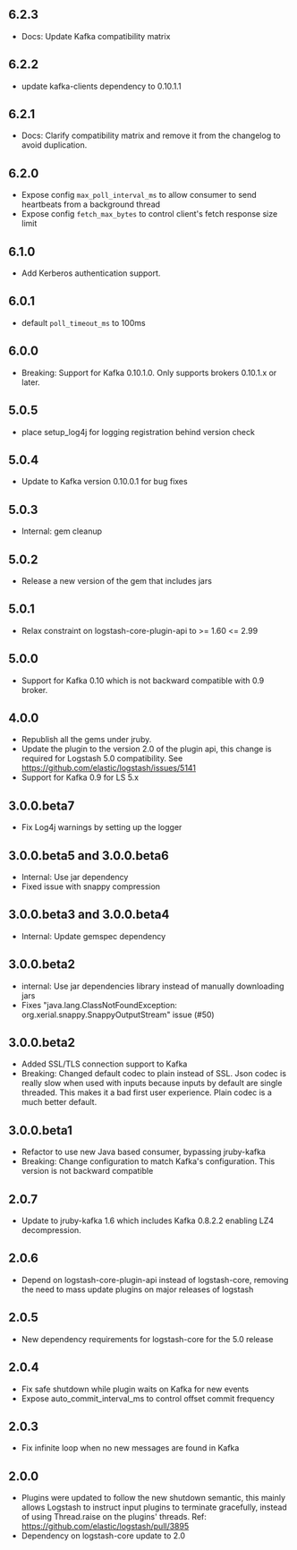 ## 6.2.3
  - Docs: Update Kafka compatibility matrix
  
## 6.2.2
  - update kafka-clients dependency to 0.10.1.1

## 6.2.1
  - Docs: Clarify compatibility matrix and remove it from the changelog to avoid duplication.
  
## 6.2.0
  - Expose config `max_poll_interval_ms` to allow consumer to send heartbeats from a background thread
  - Expose config `fetch_max_bytes` to control client's fetch response size limit

## 6.1.0
  - Add Kerberos authentication support.

## 6.0.1
  - default `poll_timeout_ms` to 100ms

## 6.0.0
  - Breaking: Support for Kafka 0.10.1.0. Only supports brokers 0.10.1.x or later.

## 5.0.5
  - place setup_log4j for logging registration behind version check

## 5.0.4
  - Update to Kafka version 0.10.0.1 for bug fixes

## 5.0.3
  - Internal: gem cleanup

## 5.0.2
  - Release a new version of the gem that includes jars

## 5.0.1
  - Relax constraint on logstash-core-plugin-api to >= 1.60 <= 2.99

## 5.0.0
  - Support for Kafka 0.10 which is not backward compatible with 0.9 broker.

## 4.0.0
  - Republish all the gems under jruby.
  - Update the plugin to the version 2.0 of the plugin api, this change is required for Logstash 5.0 compatibility. See https://github.com/elastic/logstash/issues/5141
  - Support for Kafka 0.9 for LS 5.x

## 3.0.0.beta7
 - Fix Log4j warnings by setting up the logger

## 3.0.0.beta5 and 3.0.0.beta6
 - Internal: Use jar dependency
 - Fixed issue with snappy compression

## 3.0.0.beta3 and 3.0.0.beta4
 - Internal: Update gemspec dependency

## 3.0.0.beta2
 - internal: Use jar dependencies library instead of manually downloading jars
 - Fixes "java.lang.ClassNotFoundException: org.xerial.snappy.SnappyOutputStream" issue (#50)

## 3.0.0.beta2
 - Added SSL/TLS connection support to Kafka
 - Breaking: Changed default codec to plain instead of SSL. Json codec is really slow when used 
   with inputs because inputs by default are single threaded. This makes it a bad
   first user experience. Plain codec is a much better default.

## 3.0.0.beta1
 - Refactor to use new Java based consumer, bypassing jruby-kafka
 - Breaking: Change configuration to match Kafka's configuration. This version is not backward compatible

## 2.0.7
 - Update to jruby-kafka 1.6 which includes Kafka 0.8.2.2 enabling LZ4 decompression.
 
## 2.0.6
  - Depend on logstash-core-plugin-api instead of logstash-core, removing the need to mass update plugins on major releases of logstash

## 2.0.5
  - New dependency requirements for logstash-core for the 5.0 release

## 2.0.4
 - Fix safe shutdown while plugin waits on Kafka for new events
 - Expose auto_commit_interval_ms to control offset commit frequency

## 2.0.3
 - Fix infinite loop when no new messages are found in Kafka

## 2.0.0
 - Plugins were updated to follow the new shutdown semantic, this mainly allows Logstash to instruct input plugins to terminate gracefully, 
   instead of using Thread.raise on the plugins' threads. Ref: https://github.com/elastic/logstash/pull/3895
 - Dependency on logstash-core update to 2.0
